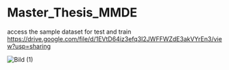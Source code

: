 # Master_Thesis_MMDE

access the sample dataset for test and train https://drive.google.com/file/d/1EVtD64iz3efq3I2JWFFWZdE3akVYrEn3/view?usp=sharing


![Bild (1)](https://github.com/user-attachments/assets/8ff01aab-bd3d-4ccd-8f21-896eacd6ff0c)
